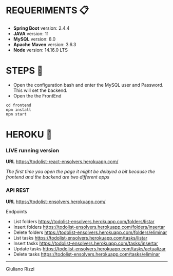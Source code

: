 # REQUERIMENTS 📋

* **Spring Boot** version: 2.4.4
* **JAVA** version: 11
* **MySQL** version: 8.0
* **Apache Maven** version: 3.6.3
* **Node** version: 14.16.0 LTS

# STEPS 🔧
* Open the configuration bash and enter the MySQL user and Password. This will set the backend.
* Open the the FrontEnd
```
cd frontend
npm install
npm start
```
                                           
# HEROKU 🚀                 
                                            
### LIVE running version
**URL** 
https://todolist-react-ensolvers.herokuapp.com/

_The first time you open the page it might be delayed a bit because the frontend and the backend are two different apps_

### API REST 

**URL**
https://todolist-ensolvers.herokuapp.com/

Endpoints
* List folders
https://todolist-ensolvers.herokuapp.com/folders/listar
* Insert folders
https://todolist-ensolvers.herokuapp.com/folders/insertar
* Delete folders
https://todolist-ensolvers.herokuapp.com/folders/eliminar
* List tasks
https://todolist-ensolvers.herokuapp.com/tasks/listar
* Insert tasks
https://todolist-ensolvers.herokuapp.com/tasks/insertar
* Update tasks
https://todolist-ensolvers.herokuapp.com/tasks/actualizar
* Delete tasks
https://todolist-ensolvers.herokuapp.com/tasks/eliminar



---
Giuliano Rizzi
